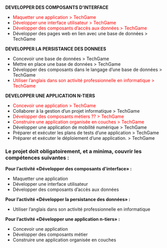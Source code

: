 **DEVELOPPER DES COMPOSANTS D’INTERFACE**
- <span style="color:red">Maquetter une application > TechGame</span>
- <span style="color:red">Développer une interface utilisateur > TechGame</span>
- <span style="color:red">Développer des composants d’accès aux données > TechGame</span>
- Développer des pages web en lien avec une base de données > TechGame

**DEVELOPPER LA PERSISTANCE DES DONNEES**
- Concevoir une base de données > TechGame
- Mettre en place une base de données > TechGame
- Développer des composants dans le langage d’une base de données > TechGame
- <span style="color:red">Utiliser l’anglais dans son activité professionnelle en informatique > TechGame</span>

**DEVELOPPER UNE APPLICATION N-TIERS**
- <span style="color:red">Concevoir une application > TechGame</span>
- Collaborer à la gestion d’un projet informatique > TechGame
- <span style="color:red">Développer des composants métiers ?? > TechGame</span>
- <span style="color:red">Construire une application organisée en couches > TechGame</span>
- Développer une application de mobilité numérique > TechGame
- Préparer et exécuter les plans de tests d’une application > TechGame
- Préparer et exécuter le déploiement d’une application. > TechGame

### **Le projet doit obligatoirement, et a minima, couvrir les compétences suivantes :**
**Pour l’activité «Développer des composants d'interface» :**
- Maquetter une application
- Développer une interface utilisateur
- Développer des composants d’accès aux données

**Pour l’activité «Développer la persistance des données» :**
- Utiliser l’anglais dans son activité professionnelle en informatique

**Pour l’activité «Développer une application n-tiers» :**
- Concevoir une application
- Développer des composants métier
- Construire une application organisée en couches
